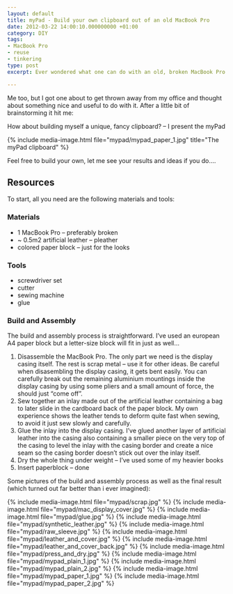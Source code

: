 ```yaml
---
layout: default
title: myPad - Build your own clipboard out of an old MacBook Pro
date: 2012-03-22 14:00:10.000000000 +01:00
category: DIY
tags:
- MacBook Pro
- reuse
- tinkering
type: post
excerpt: Ever wondered what one can do with an old, broken MacBook Pro (pre-unibody)?

---
```


Me too, but I got one about to get thrown away from my office and thought about something nice and useful to do with it. After a little bit of brainstorming it hit me:

How about building myself a unique, fancy clipboard? – I present the myPad

{% include media-image.html file="mypad/mypad_paper_1.jpg" title="The myPad clipboard" %}


Feel free to build your own, let me see your results and ideas if you do….

## Resources

To start, all you need are the following materials and tools:

### Materials

* 1 MacBook Pro – preferably broken
* ~ 0.5m2 artificial leather – pleather
* colored paper block – just for the looks

### Tools

* screwdriver set
* cutter
* sewing machine
* glue

### Build and Assembly

The build and assembly process is straightforward. I’ve used an european A4 paper block but a letter-size block will fit in just as well…

1. Disassemble the MacBook Pro. The only part we need is the display casing itself. The rest is scrap metal – use it for other ideas. Be careful when disasembling the display casing, it gets bent easily. You can carefully break out the remaining aluminium mountings inside the display casing by using some pliers and a small amount of force, the should just “come off”.
2. Sew together an inlay made out of the artificial leather containing a bag to later slide in the cardboard back of the paper block. My own experience shows the leather tends to deform quite fast when sewing, to avoid it just sew slowly and carefully.
3. Glue the inlay into the display casing. I’ve glued another layer of artificial leather into the casing also containing a smaller piece on the very top of the casing to level the inlay with the casing border and create a nice seam so the casing border doesn’t stick out over the inlay itself.
4. Dry the whole thing under weight – I’ve used some of my heavier books
5. Insert paperblock – done


Some pictures of the build and assembly process as well as the final result (which turned out far better than i ever imagined):

{% include media-image.html file="mypad/scrap.jpg" %}
{% include media-image.html file="mypad/mac_display_cover.jpg" %}
{% include media-image.html file="mypad/glue.jpg" %}
{% include media-image.html file="mypad/synthetic_leather.jpg" %}
{% include media-image.html file="mypad/raw_sleeve.jpg" %}
{% include media-image.html file="mypad/leather_and_cover.jpg" %}
{% include media-image.html file="mypad/leather_and_cover_back.jpg" %}
{% include media-image.html file="mypad/press_and_dry.jpg" %}
{% include media-image.html file="mypad/mypad_plain_1.jpg" %}
{% include media-image.html file="mypad/mypad_plain_2.jpg" %}
{% include media-image.html file="mypad/mypad_paper_1.jpg" %}
{% include media-image.html file="mypad/mypad_paper_2.jpg" %}
